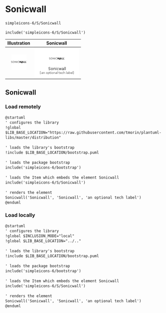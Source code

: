 # Sonicwall


```text
simpleicons-6/S/Sonicwall
```

```text
include('simpleicons-6/S/Sonicwall')
```



| Illustration | Sonicwall |
| :---: | :---: |
| ![illustration for Illustration](../../simpleicons-6/S/Sonicwall.png) | ![illustration for Sonicwall](../../simpleicons-6/S/Sonicwall.Local.png) |




## Sonicwall

### Load remotely
```plantuml
@startuml
' configures the library
!global $LIB_BASE_LOCATION="https://raw.githubusercontent.com/tmorin/plantuml-libs/master/distribution"

' loads the library's bootstrap
!include $LIB_BASE_LOCATION/bootstrap.puml

' loads the package bootstrap
include('simpleicons-6/bootstrap')

' loads the Item which embeds the element Sonicwall
include('simpleicons-6/S/Sonicwall')

' renders the element
Sonicwall('Sonicwall', 'Sonicwall', 'an optional tech label')
@enduml
```

### Load locally
```plantuml
@startuml
' configures the library
!global $INCLUSION_MODE="local"
!global $LIB_BASE_LOCATION="../.."

' loads the library's bootstrap
!include $LIB_BASE_LOCATION/bootstrap.puml

' loads the package bootstrap
include('simpleicons-6/bootstrap')

' loads the Item which embeds the element Sonicwall
include('simpleicons-6/S/Sonicwall')

' renders the element
Sonicwall('Sonicwall', 'Sonicwall', 'an optional tech label')
@enduml
```

